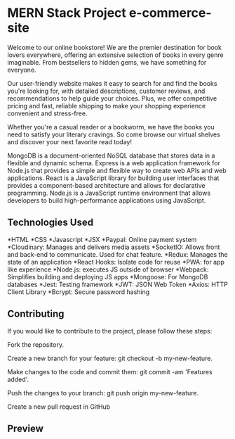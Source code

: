 # MERN Stack Project e-commerce-site
Welcome to our online bookstore! We are the premier destination for book lovers everywhere, offering an extensive selection of books in every genre imaginable. From bestsellers to hidden gems, we have something for everyone.

Our user-friendly website makes it easy to search for and find the books you're looking for, with detailed descriptions, customer reviews, and recommendations to help guide your choices. Plus, we offer competitive pricing and fast, reliable shipping to make your shopping experience convenient and stress-free.

Whether you're a casual reader or a bookworm, we have the books you need to satisfy your literary cravings. So come browse our virtual shelves and discover your next favorite read today!

MongoDB is a document-oriented NoSQL database that stores data in a flexible and dynamic schema.
Express is a web application framework for Node.js that provides a simple and flexible way to create web APIs and web applications.
React is a JavaScript library for building user interfaces that provides a component-based architecture and allows for declarative programming.
Node.js is a JavaScript runtime environment that allows developers to build high-performance applications using JavaScript.

## Technologies Used
*HTML 
*CSS
*Javascript
*JSX
*Paypal: Online payment system
*Cloudinary: Manages and delivers media assets
*SocketIO:  Allows front and back-end 
to communicate. Used for chat feature.
*Redux: Manages the state of an application
*React Hooks: Isolate code for reuse
*PWA: for app like experience
*Node.js: executes JS outside of browser
*Webpack: Simplifies building and deploying JS apps
*Mongoose: For MongoDB databases
*Jest: Testing framework
*JWT: JSON Web Token
*Axios: HTTP Client Library
*Bcrypt: Secure password hashing

## Contributing
If you would like to contribute to the project, please follow these steps:

Fork the repository. 

Create a new branch for your feature: git checkout -b my-new-feature. 

Make changes to the code and commit them: git commit -am 'Features added'. 

Push the changes to your branch: git push origin my-new-feature. 

Create a new pull request in GitHub

## Preview

